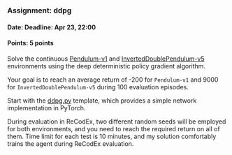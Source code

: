 ### Assignment: ddpg
#### Date: Deadline: Apr 23, 22:00
#### Points: 5 points

Solve the continuous [Pendulum-v1](https://gymnasium.farama.org/environments/classic_control/pendulum/)
and [InvertedDoublePendulum-v5](https://gymnasium.farama.org/environments/mujoco/inverted_double_pendulum/)
environments using the deep deterministic policy gradient algorithm.

Your goal is to reach an average return of -200 for `Pendulum-v1` and 9000 for `InvertedDoublePendulum-v5`
during 100 evaluation episodes.

Start with the [ddpg.py](https://github.com/ufal/npfl139/tree/master/labs/08/ddpg.py)
template, which provides a simple network implementation in PyTorch.

During evaluation in ReCodEx, two different random seeds will be employed for
both environments, and you need to reach the required return on all of them.
Time limit for each test is 10 minutes, and my solution comfortably trains the
agent during ReCodEx evaluation.
